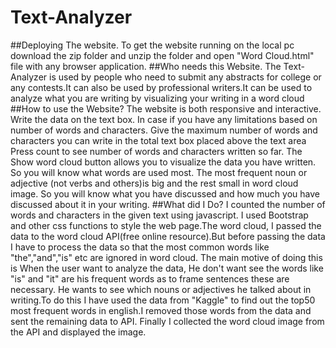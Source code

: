 # Text-Analyzer
##Deploying The website.
To get the website running on the local pc download the zip folder and unzip the folder and open "Word Cloud.html" file with any browser application.
##Who needs this Website.
The Text-Analyzer is used by people who need to submit any abstracts for college or any contests.It can also be used by professional writers.It can be used to analyze what you are writing by visualizing your writing in a word cloud
##How to use the Website?
The website is both responsive and interactive. Write the data on the text box. In case if you have any limitations based on number of words and characters.
Give the maximum number of words and characters you can write in the total text box placed above the text area
Press count to see number of words and characters written so far.
The Show word cloud button allows you to visualize the data you have written. So you will know what words are used most. The most frequent noun or adjective (not verbs and others)is big and the rest small in word cloud image. So you will know what you have discussed and how much you have discussed about it in your writing.
##What did I Do?
I counted the number of words and characters in the given text using javascript. I used Bootstrap and other css functions to style the web page.The word cloud, I passed the data to the word cloud API(free online resource).But before passing the data I have to process the data so that the most common words like "the","and","is" etc are ignored in word cloud. The main motive of doing this is When the user want to analyze the data, He don't want see the words like "is" and "it" are his frequent words as to frame sentences these are necessary. He wants to see which nouns or adjectives he talked about in writing.To do this I have used the data from "Kaggle" to find out the top50 most frequent words in english.I removed those words from the data and sent the remaining data to API. Finally I collected the word cloud image from the API and displayed the image.
